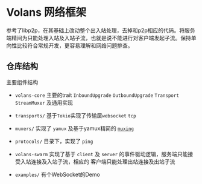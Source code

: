 # Volans 网络框架
参考了libp2p，在其基础上改动整个出入站处理，去掉和p2p相应的代码。将服务端精间为只能处理入站及入站子流，也就是说不能进行对客户端发起子流。保持单向性比较符合常规开发，更容易理解和网络问题排查。

## 仓库结构

主要组件结构
 * `volans-core` 主要的trait `InboundUpgrade` `OutboundUpgrade` `Transport` `StreamMuxer` 及通用实现
 
 * `transports/` 基于`Tokio`实现了传输层`websocket` `tcp`

 * `muxers/` 实现了 `yamux` 及基于yamux精简的 [`muxing`](https://crates.io/crates/muxing) 

 * `protocols/` 目录下，实现了 `ping`

 * `volans-swarm` 实现了基于 `client` 及 `server` 的事件驱动逻辑，服务端只能接受入站连接及入站子流，相应的 客户端只能处理出站连接及出站子流

 * `examples/` 有个WebSocket的Demo